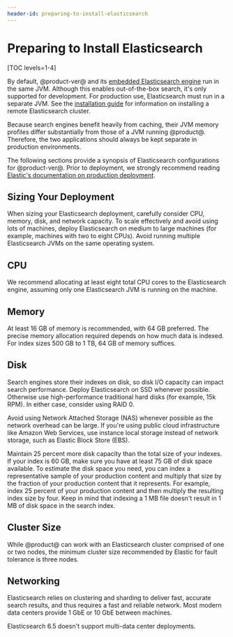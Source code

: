 ```yaml
---
header-id: preparing-to-install-elasticsearch
---
```


# Preparing to Install Elasticsearch

[TOC levels=1-4]

By default, @product-ver@ and its 
[embedded Elasticsearch engine](/7-2/deploy/-/knowledge_base/deploy/configuring-elasticsearch-for-liferay-0#embedded-vs-remote-operation-mode)
run in the same JVM. Although this enables out-of-the-box search, it's only
supported for development. For production use, Elasticsearch must run in a
separate JVM. See the 
[installation guide](/7-2/deploy/-/knowledge_base/deploy/installing-elasticsearch)
for information on installing a remote Elasticsearch cluster. 

Because search engines benefit heavily from caching, their JVM memory profiles
differ substantially from those of a JVM running @product@. Therefore, the two
applications should always be kept separate in production environments. 

The following sections provide a synopsis of Elasticsearch configurations for 
@product-ver@. Prior to deployment, we strongly recommend reading 
[Elastic's documentation on production deployment](https://www.elastic.co/guide/en/elasticsearch/guide/current/index.html). 

## Sizing Your Deployment 

When sizing your Elasticsearch deployment, carefully consider CPU, memory, disk,
and network capacity. To scale effectively and avoid using lots of machines,
deploy Elasticsearch on medium to large machines (for example, machines with two
to eight CPUs). Avoid running multiple Elasticsearch JVMs on the same operating
system. 

## CPU 

We recommend allocating at least eight total CPU cores to the Elasticsearch
engine, assuming only one Elasticsearch JVM is running on the machine. 

## Memory 

At least 16 GB of memory is recommended, with 64 GB preferred. The precise
memory allocation required depends on how much data is indexed. For index sizes
500 GB to 1 TB, 64 GB of memory suffices. 

## Disk 

Search engines store their indexes on disk, so disk I/O capacity can impact
search performance. Deploy Elasticsearch on SSD whenever possible. Otherwise use
high-performance traditional hard disks (for example, 15k RPM). In either case,
consider using RAID 0.

Avoid using Network Attached Storage (NAS) whenever possible as the network
overhead can be large. If you're using public cloud infrastructure like Amazon
Web Services, use instance local storage instead of network storage, such as
Elastic Block Store (EBS). 

Maintain 25 percent more disk capacity than the total size of your indexes. If
your index is 60 GB, make sure you have at least 75 GB of disk space available.
To estimate the disk space you need, you can index a representative sample of
your production content and multiply that size by the fraction of your
production content that it represents. For example, index 25 percent of your
production content and then multiply the resulting index size by four. Keep in
mind that indexing a 1 MB file doesn't result in 1 MB of disk space in the
search index. 

## Cluster Size 

While @product@ can work with an Elasticsearch cluster comprised of one or two
nodes, the minimum cluster size recommended by Elastic for fault tolerance is
three nodes.

## Networking 

Elasticsearch relies on clustering and sharding to deliver fast, accurate search
results, and thus requires a fast and reliable network. Most modern data centers
provide 1 GbE or 10 GbE between machines. 

Elasticsearch 6.5 doesn't support multi-data center deployments.

